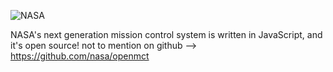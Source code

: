  ![NASA](https://i.imgur.com/tLTgG5X.png)

NASA's next generation mission control system is written in JavaScript, and it's open source! not to mention on github --> https://github.com/nasa/openmct
